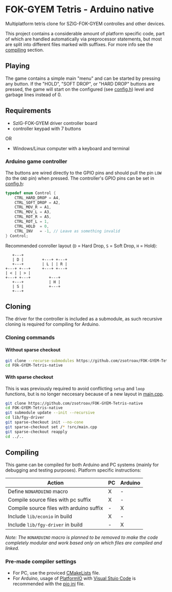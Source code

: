 # FOK-GYEM Tetris - Arduino native
Multiplatform tetris clone for SZIG-FOK-GYEM controlles and other devices.

This project contains a considerable amount of platform specific code, part of
which are handled automatically via preprocessor statements, but most are split
into different files marked with suffixes. For more info see the
[compiling](#Compiling) section.

## Playing
The game contains a simple main "menu" and can be started by pressing any
button. If the "HOLD", "SOFT DROP", or "HARD DROP" buttons are pressed, the game
will start on the configured (see [config.h](include/config.h)) level and
garbage lines  instead of 0.

## Requirements
- SzIG-FOK-GYEM driver controller board 
- controller keypad with 7 buttons

OR

- Windows/Linux computer with a keyboard and terminal

### Arduino game controller
The buttons are wired directly to the GPIO pins and should pull the pin `LOW`
(to the `GND` pin) when pressed. The controller's GPIO pins can be set in
[config.h](include/config.h):

```cpp
typedef enum Control {
    CTRL_HARD_DROP = A4,
    CTRL_SOFT_DROP = A2,
    CTRL_MOV_R = A1,
    CTRL_MOV_L = A3,
    CTRL_ROT_R = A5,
    CTRL_ROT_L = 1,
    CTRL_HOLD  = 0,
    CTRL_INV   = -1, // Leave as something invalid
} Control;
```

Recommended conroller layout (`D` = Hard Drop, `S` = Soft Drop, `H` = Hold):

```
   +---+
   | D |        +---+ +---+
   +---+        | L | | R |
+---+ +---+     +---+ +---+
| < | | > |
+---+ +---+        +---+
   +---+           | H |
   | S |           +---+
   +---+
```

## Cloning
The driver for the controller is included as a submodule, as such recursive
cloning is required for compiling for Arduino.

### Cloning commands
#### Without sparse checkout
```sh
git clone --recurse-submodules https://github.com/zsotroav/FOK-GYEM-Tetris-native
cd FOk-GYEM-Tetris-native
```

#### With sparse checkout
This is was previously required to avoid conflicting `setup` and `loop`
functions, but is no longer neccesary because of a new layout in 
[main.cpp](./src/main.cpp).

```sh
git clone https://github.com/zsotroav/FOK-GYEM-Tetris-native
cd FOK-GYEM-Tetris-native
git submodule update --init --recursive
cd lib/fgy-driver
git sparse-checkout init --no-cone
git sparse-checkout set /* !src/main.cpp
git sparse-checkout reapply
cd ../..
```

## Compiling
This game can be compiled for both Arduino and PC systems (mainly for debugging
and testing purposes). Platform specific instructions:

| Action                                   | PC | Arduino |
|------------------------------------------|----|---------|
| Define `NONARDUINO` macro                | X  | -       |
| Compile source files with pc suffix      | X  | -       |
| Compile source files with arduino suffix | -  | X       |
| Include `lib/econio` in build            | X  | -       |
| Include `lib/fgy-driver` in build        | -  | X       |

*Note: The `NONARDUINO` macro is planned to be removed to make the code 
completely modular and work based only on which files are compiled and linked.*

### Pre-made compiler settings
- For PC, use the proviced [CMakeLists](./CMakeLists.txt) file.
- For Arduino, usage of [PlatformIO](https://platformio.org/) with [Visual Stuio
Code](https://code.visualstudio.com) is recommended with the [pio
ini](./platformio.ini) file.